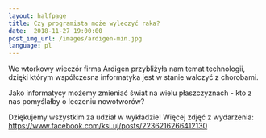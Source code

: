 ```yaml
---
layout:	halfpage
title: Czy programista może wyleczyć raka?
date:  2018-11-27 19:00:00
post_img_url: /images/ardigen-min.jpg
language: pl
---
```


We wtorkowy wieczór firma Ardigen przybliżyła nam temat technologii, dzięki którym współczesna informatyka jest w stanie walczyć z chorobami.

Jako informatycy możemy zmieniać świat na wielu płaszczyznach - kto z nas pomyślałby o leczeniu nowotworów?

Dziękujemy wszystkim za udział w wykładzie!
Więcej zdjęć z wydarzenia: https://www.facebook.com/ksi.uj/posts/2236216266412130